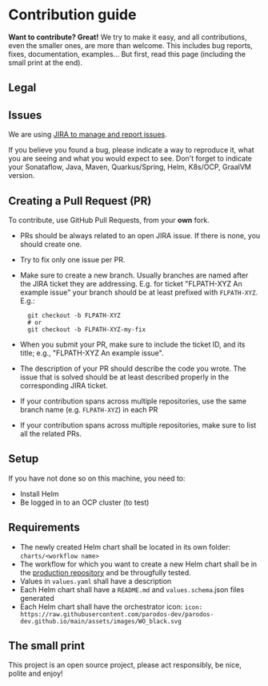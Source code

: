 # Contribution guide

**Want to contribute? Great!** 
We try to make it easy, and all contributions, even the smaller ones, are more than welcome.
This includes bug reports, fixes, documentation, examples... 
But first, read this page (including the small print at the end).

## Legal



## Issues

We are using [JIRA to manage and report issues](https://issues.redhat.com/projects/FLPATH).

If you believe you found a bug, please indicate a way to reproduce it, what you are seeing and what you would expect to see. Don't forget to indicate your Sonataflow, Java, Maven, Quarkus/Spring, Helm, K8s/OCP, GraalVM version. 


## Creating a Pull Request (PR)

To contribute, use GitHub Pull Requests, from your **own** fork. 

- PRs should be always related to an open JIRA issue. If there is none, you should create one.
- Try to fix only one issue per PR.
- Make sure to create a new branch. Usually branches are named after the JIRA ticket they are addressing. E.g. for ticket "FLPATH-XYZ An example issue" your branch should be at least prefixed with `FLPATH-XYZ`. E.g.:

        git checkout -b FLPATH-XYZ
        # or
        git checkout -b FLPATH-XYZ-my-fix

- When you submit your PR, make sure to include the ticket ID, and its title; e.g., "FLPATH-XYZ An example issue".
- The description of your PR should describe the code you wrote. The issue that is solved should be at least described properly in the corresponding JIRA ticket. 
- If your contribution spans across multiple repositories, 
  use the same branch name (e.g. `FLPATH-XYZ`) in each PR 
- If your contribution spans across multiple repositories, make sure to list all the related PRs.


## Setup

If you have not done so on this machine, you need to:
 
* Install Helm
* Be logged in to an OCP cluster (to test)


## Requirements

* The newly created Helm chart shall be located in its own folder: `charts/<workflow name>`
* The workflow for which you want to create a new Helm chart shall be in the [production repository](https://github.com/parodos-dev/serverless-workflows) and be througfully tested.
* Values in `values.yaml` shall have a description
* Each Helm chart shall have a `README.md` and `values.schema`.json files generated
* Each Helm chart shall have the orchestrator icon:
`icon: https://raw.githubusercontent.com/parodos-dev/parodos-dev.github.io/main/assets/images/WO_black.svg
`


## The small print

This project is an open source project, please act responsibly, be nice, polite and enjoy!

